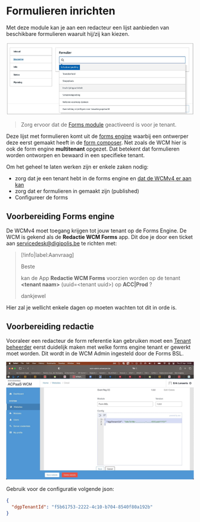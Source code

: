 # Formulieren inrichten

Met deze module kan je aan een redacteur een lijst aanbieden van beschikbare formulieren waaruit hij/zij kan kiezen. 

![Formulier referentie config](../assets/formulier-referentie-config.png "Lijst van beschikbare formulieren")

> Zorg ervoor dat de [Forms module](/modules/content/modules/module-forms) geactiveerd is voor je tenant. 

Deze lijst met formulieren komt uit de [forms engine](https://acpaas.digipolis.be/nl/product/form-survey-engine) waarbij een ontwerper deze eerst gemaakt heeft in de [form composer](http://formcomposer.antwerpen.be). Net zoals de WCM hier is ook de form engine **multitenant** opgezet. Dat betekent dat formulieren worden ontworpen en bewaard in een specifieke tenant. 

Om het geheel te laten werken zijn er enkele zaken nodig:

* zorg dat je een tenant hebt in de forms engine en [dat de WCMv4 er aan kan](redactie/content/inrichten-forms?id=voorbereiding-forms-engine)
* zorg dat er formulieren in gemaakt zijn (published)
* Configureer de forms

## Voorbereiding Forms engine
De WCMv4 moet toegang krijgen tot jouw tenant op de Forms Engine. De WCM is gekend als de **Redactie WCM Forms** app. Dit doe je door een ticket aan servicedesk@digipolis.be te richten met:

> [!info|label:Aanvraag]
>
> Beste
>
> kan de App **Redactie WCM Forms** voorzien worden op de tenant **&lt;tenant naam&gt;** (uuid=&lt;tenant uuid&gt;) op **ACC|Prod** ?
>
> dankjewel

Hier zal je wellicht enkele dagen op moeten wachten tot dit in orde is.

## Voorbereiding redactie

Vooraleer een redacteur de form referentie kan gebruiken moet een [Tenant beheerder](/redactie/content/toegang-tenant-beheerder) eerst duidelijk maken met welke forms engine tenant er gewerkt moet worden. Dit wordt in de WCM Admin ingesteld door de Forms BSL. 

![Forms config WCM admin](../assets/wcm-admin-forms-bsl.jpg "Configureer de tenant van de forms engine")

Gebruik voor de configuratie volgende json:

```json
{
  "dgpTenantId": "f5b61753-2222-4c10-b704-8540f80a192b"
}
```
